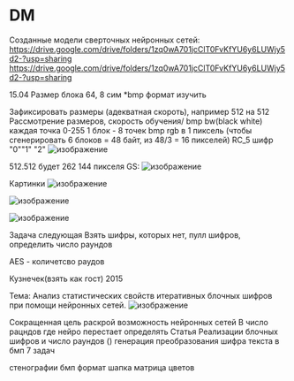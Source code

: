 # DM
Созданные модели сверточных нейронных сетей:
https://drive.google.com/drive/folders/1zq0wA701jcClT0FvKfYU6y6LUWjy5d2-?usp=sharing
https://drive.google.com/drive/folders/1zq0wA701jcClT0FvKfYU6y6LUWjy5d2-?usp=sharing



15.04
Размер блока 64, 8 сим
*bmp формат изучить

Зафиксировать размеры (адекватная скороть), например 512 на 512
Рассмотрение размеров, скорость обучения/
bmp bw(black white) каждая точка 0-255
1 блок - 8 точек 
bmp rgb в 1 пиксель (чтобы сгенерировать 6 блоков = 48 байт, из 48/3 = 16 пикселей)
RC_5 шифр "0""1" "2" ![изображение](https://user-images.githubusercontent.com/92585647/163533784-09e335d7-fec3-4cfa-8630-b158e448338c.png)

512.512 будет 262 144 пикселя 
GS: ![изображение](https://user-images.githubusercontent.com/92585647/163534233-0ebeaac9-e15f-4f75-9c01-0d520bc9e2bd.png)

Картинки 
![изображение](https://user-images.githubusercontent.com/92585647/163535031-f3058cfd-f988-4dd9-82ea-47800e1844b3.png)

![изображение](https://user-images.githubusercontent.com/92585647/163535255-079a7420-871a-4d86-a7aa-70c9385b443e.png)

![изображение](https://user-images.githubusercontent.com/92585647/163535452-4af87a19-8f66-463c-be33-167548121902.png)

Задача следующая 
Взять шифры, которых нет, пулл шифров, определить число раундов 

AES - количетсво раудов 


Кузнечек(взять как гост) 2015

Тема: Анализ статистических свойств итеративных блочных шифров при помощи нейронных сетей.
![изображение](https://user-images.githubusercontent.com/92585647/163539385-fee7c2cb-60c3-48ea-bc00-c1a3a5ee0c55.png)

Сокращенная цель раскрой возможность нейронных сетей
В число рацндов где нейро перестает определять
Статья
Реализации блочных шифров и число раундов () 
генерация преобразования шифра текста в бмп 
7 задач

стенографии
бмп формат шапка матрица цветов 

